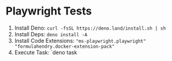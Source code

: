 # Playwright Tests

1. Install Deno: `curl -fsSL https://deno.land/install.sh | sh`
2. Install Deps: `deno install -A`
3. Install Code Extensions:
   `"ms-playwright.playwright" "formulahendry.docker-extension-pack"`
4. Execute Task: `deno task

